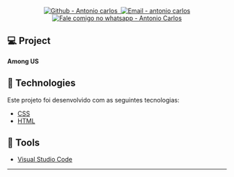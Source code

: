 <p align="center">

  <a href="https://github.com/antoniocarlos2003" target="_blank" >
    <img alt="Github - Antonio carlos" src="https://img.shields.io/badge/Github--%23F8952D?style=social&logo=github">
  </a>
  <a href="" target="_blank" >
    <img alt="" src="https://img.shields.io/badge/Linkedin--%23F8952D?style=social&logo=linkedin">
  </a>
  <a href="mailto:antoniocarlos9105@hotmail.com" target="_blank" >
    <img alt="Email - antonio carlos" src="https://img.shields.io/badge/Email--%23F8952D?style=social&logo=gmail">
  </a>
  <a href="https://api.whatsapp.com/send?phone=5519999281186" target="_blank" >
    <img alt="Fale comigo no whatsapp - Antonio Carlos" src="https://img.shields.io/badge/Whatsapp--%23F8952D?style=social&logo=whatsapp">
  </a>
</p>


## 💻 Project
**Among US** 

## :rocket: Technologies
Este projeto foi desenvolvido com as seguintes tecnologias:

- [CSS](https://github.com/Microsoft/TypeScript)
- [HTML](https://github.com/expressjs/express)


## :hammer: Tools
- [Visual Studio Code](https://code.visualstudio.com)



---


